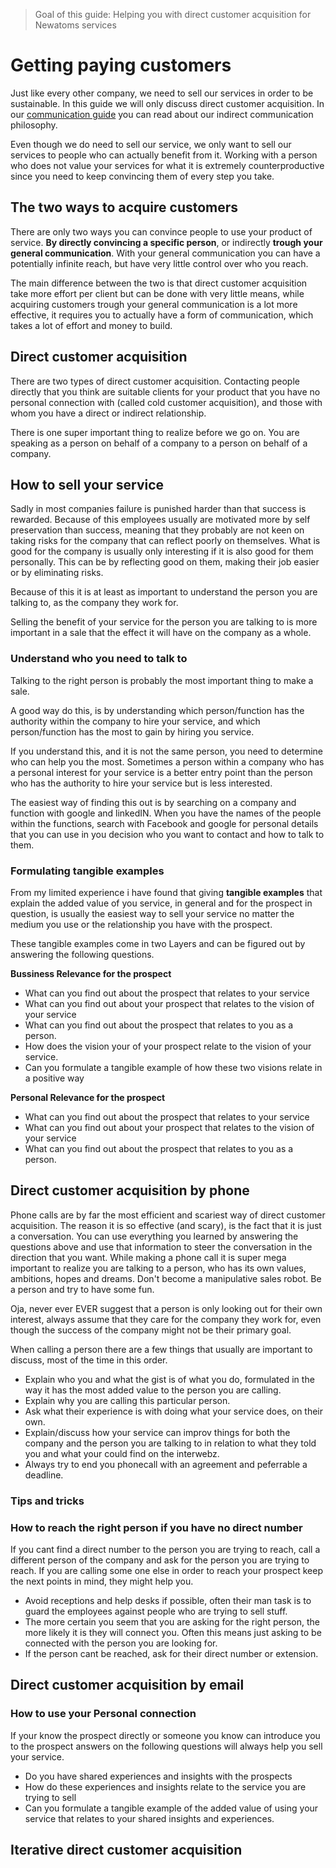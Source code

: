 > Goal of this guide: Helping you with direct customer acquisition for Newatoms services

# Getting paying customers

Just like every other company, we need to sell our services in order to be sustainable. In this guide we will only discuss direct customer acquisition. In our [communication guide](communication-guide) you can read about our indirect communication philosophy.

Even though we do need to sell our service, we only want to sell our services to people who can actually benefit from it. Working with a person who does not value your services for what it is extremely counterproductive since you need to keep convincing them of every step you take.

## The two ways to acquire customers

There are only two ways you can convince people to use your product of service. **By directly convincing a specific person**, or indirectly **trough your general communication**. With your general communication you can have a potentially infinite reach, but have very little control over who you reach.

The main difference between the two is that direct customer acquisition take more effort per client but can be done with very little means, while acquiring customers trough your general communication is a lot more effective, it requires you to actually have a form of communication, which takes a lot of effort and money to build.

## Direct customer acquisition

There are two types of direct customer acquisition. Contacting people directly that you think are suitable clients for your product that you have no personal connection with (called cold customer acquisition), and those with whom you have a direct or indirect relationship.

There is one super important thing to realize before we go on. You are speaking as a person on behalf of a company to a person on behalf of a company.

## How to sell your service

Sadly in most companies failure is punished harder than that success is rewarded. Because of this employees usually are motivated more by self preservation than success, meaning that they probably are not keen on taking risks for the company that can reflect poorly on themselves. What is good for the company is usually only interesting if it is also good for them personally. This can be by reflecting good on them, making their job easier or by eliminating risks.

Because of this it is at least as important to understand the person you are talking to, as the company they work for.

Selling the benefit of your service for the person you are talking to is more important in a sale that the effect it will have on the company as a whole.

### Understand who you need to talk to

Talking to the right person is probably the most important thing to make a sale.

A good way do this, is by understanding which person/function has the authority within the company to hire your service, and which person/function has the most to gain by hiring you service.

If you understand this, and it is not the same person, you need to determine who can help you the most. Sometimes a person within a company who has a personal interest for your service is a better entry point than the person who has the authority to hire your service but is less interested.

The easiest way of finding this out is by searching on a company and function with google and linkedIN.  When you have the names of the people within the functions, search with Facebook and google for personal details that you can use in you decision who you want to contact and how to talk to them.

### Formulating tangible examples

From my limited experience i have found that giving **tangible examples** that explain the added value of you service, in general and for the prospect in question, is usually the easiest way to sell your service no matter the medium you use or the  relationship you have with the prospect.

These tangible examples come in two Layers and can be figured out by answering the following questions.

**Bussiness Relevance for the prospect**
* What can you find out about the prospect that relates to your service
* What can you find out about your prospect that relates to the vision of your service
* What can you find out about the prospect that relates to you as a person.
* How does the vision your of your prospect relate to the vision of your service.
* Can you formulate a tangible example of how these two visions relate in a positive way

**Personal Relevance for the prospect**
* What can you find out about the prospect that relates to  your service
* What can you find out about your prospect that relates to the vision of your service
* What can you find out about the prospect that relates to you as a person.


## Direct customer acquisition by phone

Phone calls are by far the most efficient and scariest way of direct customer acquisition. The reason it is so effective (and scary), is the fact that it is just a conversation. You can use everything you learned by answering the questions above and use that information to steer the conversation in the direction that you want. While making a phone call it is super mega important to realize you are talking to a person, who has its own values, ambitions, hopes and dreams. Don't become a manipulative sales robot. Be a person and try to have some fun.

Oja, never ever EVER suggest that a person is only looking out for their own interest, always assume that they care for the company they work for, even though the success of the company might not be their primary goal.

When calling a person there are a few things that usually are important to discuss, most of the time in this order.

* Explain who you and what the gist is of what you do, formulated in the way it has the most added value to the person you are calling.
* Explain why you are calling this particular person.
* Ask what their experience is with doing what your service does, on their own.
* Explain/discuss how your service can improv things for both the company and the person you are talking to in relation to what they told you and what your could find on the interwebz.
* Always try to end you phonecall with an agreement and peferrable a deadline. 

### Tips and tricks

### How to reach the right person if you have no direct number

If you cant find a direct number to the person you are  trying to reach, call a different person of the company and ask for the person you are trying to reach. If you are calling some one else in order to reach your prospect keep the next points in mind, they might help you.

* Avoid receptions and help desks if possible, often their man task is to guard the employees against people who are trying to sell stuff.  
* The more certain you seem that you are asking for the right person, the more likely it is they will connect you. Often this means just asking to be connected with the person you are looking for.
* If the person cant be reached, ask for their direct number or extension.


## Direct customer acquisition by email


### How to use your Personal connection

If your know the prospect directly or someone you know can introduce you to the prospect answers on the following questions will always help you sell your service.

* Do you have shared experiences and insights with the prospects
* How do these experiences and insights relate to the service you are trying to sell
* Can you formulate a tangible example of the added value of using your service that relates to your shared insights and experiences.

## Iterative direct customer acquisition
